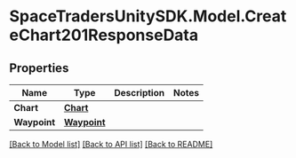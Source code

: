 # SpaceTradersUnitySDK.Model.CreateChart201ResponseData

## Properties

Name | Type | Description | Notes
------------ | ------------- | ------------- | -------------
**Chart** | [**Chart**](Chart.md) |  | 
**Waypoint** | [**Waypoint**](Waypoint.md) |  | 

[[Back to Model list]](../README.md#documentation-for-models) [[Back to API list]](../README.md#documentation-for-api-endpoints) [[Back to README]](../README.md)

